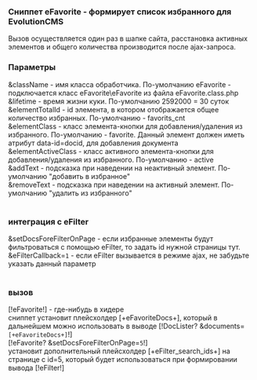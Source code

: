 ### Сниппет eFavorite - формирует список избранного для EvolutionCMS
Вызов осуществляется один раз в шапке сайта, расстановка активных элементов и общего количества производится после ajax-запроса.<br>

### Параметры
&className - имя класса обработчика. По-умолчанию eFavorite - подключается класс eFavorite\eFavorite из файла eFavorite.class.php<br>
&lifetime - время жизни куки. По-умолчанию 2592000 = 30 суток<br>
&elementTotalId - id элемента, в котором отображается общее количество избранных. По-умолчанию - favorits_cnt<br>
&elementClass - класс элемента-кнопки для добавления/удаления из избранного. По-умолчанию - favorite. Данный элемент должен иметь атрибут data-id=docid, для добавления документа<br>
&elementActiveClass - класс активного элемента-кнопки для добавления/удаления из избранного. По-умолчанию - active<br>
&addText - подсказка при наведении на неактивный элемент. По-умолчанию "добавить в избранное"<br>
&removeText - подсказка при наведении на активный элемент. По-умолчанию "удалить из избранного"<br>
<br>

### интеграция с eFilter
&setDocsForeFilterOnPage - если избранные элементы будут фильтроваться с помощью eFilter, то задать id нужной страницы тут.<br>
&eFilterCallback=`1` - если eFilter вызывается в режиме ajax, не забудьте указать данный параметр<br>
<br>

### вызов
[!eFavorite!] - где-нибудь в хидере<br>
сниппет установит плейсхолдер [+eFavoriteDocs+], который в дальнейшем можно использовать в выводе [!DocLister? &documents=`[+eFavoriteDocs+]`!]<br>
[!eFavorite? &setDocsForeFilterOnPage=`5`!]<br>
установит дополнительный плейсхолдер [+eFilter_search_ids+] на странице с id=5, который будет использоваться при формировании вывода [!eFilter!]<br>